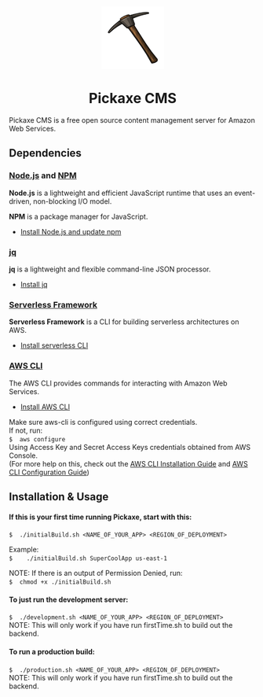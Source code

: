 <!-- Logo -->
<p align="center">
  <a href="">
    <img height="128" width="128" src="https://github.com/PickaxeCMS/pickaxecms/blob/master/pickaxe.png">
  </a>
</p>

<!-- Name -->
<h1 align="center">
  <a>Pickaxe CMS</a>
</h1>

Pickaxe CMS is a free open source content management server for Amazon Web Services.

## Dependencies    

### [Node.js](https://nodejs.org/en/) and [NPM](https://www.npmjs.com/)

**Node.js** is a lightweight and efficient JavaScript runtime that uses an event-driven, non-blocking I/O model.

**NPM** is a package manager for JavaScript.

+ [Install Node.js and update npm](https://docs.npmjs.com/getting-started/installing-node)


### [jq](https://stedolan.github.io/jq/)

**jq** is a lightweight and flexible command-line JSON processor.

+ [Install jq](https://stedolan.github.io/jq/download/)


### [Serverless Framework](https://serverless.com/framework/)

**Serverless Framework** is a CLI for building serverless architectures on AWS.

+ [Install serverless CLI](https://serverless.com/framework/docs/getting-started/)


### [AWS CLI](http://docs.aws.amazon.com/cli/latest/userguide/cli-chap-welcome.html)

The AWS CLI provides commands for interacting with Amazon Web Services.

+ [Install AWS CLI](http://docs.aws.amazon.com/cli/latest/userguide/installing.html)

Make sure aws-cli is configured using correct credentials.    
If not, run:      
`
$  aws configure
`     
Using Access Key and Secret Access Keys credentials obtained from AWS Console.   
(For more help on this, check out the <a href="http://docs.aws.amazon.com/cli/latest/userguide/installing.html">AWS CLI Installation Guide</a> and <a href="http://docs.aws.amazon.com/cli/latest/userguide/cli-chap-getting-started.html#cli-quick-configuration"> AWS CLI Configuration Guide</a>)   


## Installation & Usage

       
         
#### If this is your first time running Pickaxe, start with this:            
        
`$  ./initialBuild.sh <NAME_OF_YOUR_APP> <REGION_OF_DEPLOYMENT>`
        
         
Example:      
`$    ./initialBuild.sh SuperCoolApp us-east-1`    
       
        
NOTE: If there is an output of Permission Denied, run:     
`$  chmod +x ./initialBuild.sh`     
      
       
#### To just run the development server:      
       
`$  ./development.sh <NAME_OF_YOUR_APP> <REGION_OF_DEPLOYMENT>`     
NOTE: This will only work if you have run firstTime.sh to build out the backend.
      
    
#### To run a production build:      
       
`$  ./production.sh <NAME_OF_YOUR_APP> <REGION_OF_DEPLOYMENT>`     
NOTE: This will only work if you have run firstTime.sh to build out the backend.
      
